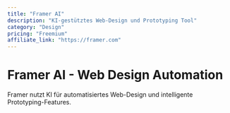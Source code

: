 ```yaml
---
title: "Framer AI"
description: "KI-gestütztes Web-Design und Prototyping Tool"
category: "Design"
pricing: "Freemium"
affiliate_link: "https://framer.com"
---
```


# Framer AI - Web Design Automation

Framer nutzt KI für automatisiertes Web-Design und intelligente Prototyping-Features.
